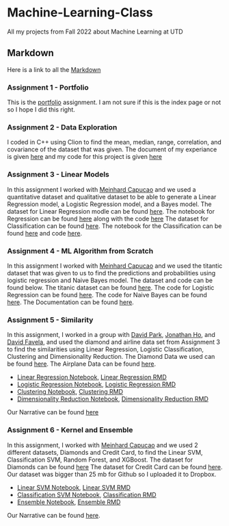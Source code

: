 # Machine-Learning-Class
All my projects from Fall 2022 about Machine Learning at UTD

## Markdown
Here is a link to all the [Markdown](https://www.markdownguide.org/cheat-sheet/)

### Assignment 1 - Portfolio
This is the [portfolio](https://github.com/Khang-Thai1/Machine-Learning-Class/blob/bc78af1328941461c93704b88d8313040bd9bed7/Overview%20of%20ML.pdf) assignment. I am not sure if this is the index page or not so I hope I did this right.

### Assignment 2 - Data Exploration
I coded in C++ using Clion to find the mean, median, range, correlation, and covariance of the dataset that was given. The document of my experiance is given [here](https://github.com/Khang-Thai1/Machine-Learning-Class/blob/main/Assignment%202.pdf) and my code for this project is given [here](https://github.com/Khang-Thai1/Machine-Learning-Class/blob/main/main.cpp)

### Assignment 3 - Linear Models
In this assignment I worked with [Meinhard Capucao](https://github.com/meintgl) and we used a quantitative dataset and qualitative dataset to be able to generate a Linear Regression model, a Logistic Regression model, and a Bayes model. 
The dataset for Linear Regression modle can be found [here](https://github.com/Khang-Thai1/Machine-Learning-Class/blob/main/diamonds.csv). The notebook for Regression can be found [here](https://github.com/Khang-Thai1/Machine-Learning-Class/blob/main/Regression.pdf) along with the code [here](https://github.com/Khang-Thai1/Machine-Learning-Class/blob/main/Regression.Rmd)
The dataset for Classification can be found [here](https://github.com/Khang-Thai1/Machine-Learning-Class/blob/main/Invistico_Airline.csv). The notebook for the Classification can be found [here](https://github.com/Khang-Thai1/Machine-Learning-Class/blob/main/Classification.pdf) and code [here](https://github.com/Khang-Thai1/Machine-Learning-Class/blob/main/Classification.Rmd).

### Assignment 4 - ML Algorithm from Scratch
In this assignment I worked with [Meinhard Capucao](https://github.com/meintgl) and we used the titantic dataset that was given to us to find the predictions and probabilities using logistic regression and Naive Bayes model. The dataset and code can be found below.
The titanic dataset can be found [here](https://github.com/Khang-Thai1/Machine-Learning-Class/blob/main/titanic_project.csv).
The code for Logistic Regression can be found [here](https://github.com/Khang-Thai1/Machine-Learning-Class/blob/main/logisticRegression.cpp).
The code for Naive Bayes can be found [here](https://github.com/Khang-Thai1/Machine-Learning-Class/blob/main/naiveBayes.cpp).
The Documentation can be found [here](https://github.com/Khang-Thai1/Machine-Learning-Class/blob/main/ML_Algorithms_from_Scratch.pdf).

### Assignment 5 - Similarity 
In this assignment, I worked in a group with [David Park](https://github.com/d-park7), [Jonathan Ho](https://github.com/JHoGit1), and [David Favela](https://github.com/DavidFavela), and used the diamond and airline data set from Assignment 3 to find the similarities using Linear Regression, Logistic Classification, Clustering and Dimensionality Reduction.
The Diamond Data we used can be found [here](https://github.com/Khang-Thai1/Machine-Learning-Class/blob/main/diamonds.csv).
The Airplane Data can be found [here](https://github.com/Khang-Thai1/Machine-Learning-Class/blob/main/Invistico_Airline.csv).
- [Linear Regression Notebook](https://github.com/Khang-Thai1/Machine-Learning-Class/blob/main/Linear%20Regression.pdf), [Linear Regression RMD](https://github.com/Khang-Thai1/Machine-Learning-Class/blob/main/Assignment_4_Linear_Regression.Rmd)
- [Logistic Regression Notebook](https://github.com/Khang-Thai1/Machine-Learning-Class/blob/main/Logistic%20Regression.pdf), [Logistic Regression RMD](https://github.com/Khang-Thai1/Machine-Learning-Class/blob/main/Assignment_4_Logistic_Regression.Rmd)
- [Clustering Notebook](https://github.com/Khang-Thai1/Machine-Learning-Class/blob/main/Clustering.pdf), [Clustering RMD](https://github.com/Khang-Thai1/Machine-Learning-Class/blob/main/Assignment_4_Clustering.Rmd)
- [Dimensionality Reduction Notebook](https://github.com/Khang-Thai1/Machine-Learning-Class/blob/main/Dimensionality%20Reduction.pdf), [Dimensionality Reduction RMD](https://github.com/Khang-Thai1/Machine-Learning-Class/blob/main/Assignment_4_Dimensionality_Reduction.Rmd)

Our Narrative can be found [here](https://github.com/Khang-Thai1/Machine-Learning-Class/blob/main/Narrative.pdf)

### Assignment 6 - Kernel and Ensemble
In this assignment, I worked with [Meinhard Capucao](https://github.com/meintgl) and we used 2 different datasets, Diamonds and Credit Card, to find the Linear SVM, Classification SVM, Random Forest, and XGBoost. 
The dataset for Diamonds can be found [here](https://github.com/Khang-Thai1/Machine-Learning-Class/blob/main/diamonds.csv)
The dataset for Credit Card can be found [here](https://www.dropbox.com/home?preview=creditcard.csv). Our dataset was bigger than 25 mb for Github so I uploaded it to Dropbox.
- [Linear SVM Notebook](https://github.com/Khang-Thai1/Machine-Learning-Class/blob/main/Assignment%206/SVM%20Regression.pdf), [Linear SVM RMD](https://github.com/Khang-Thai1/Machine-Learning-Class/blob/main/Assignment%206/Assignment6.Rmd)
- [Classification SVM Notebook](https://github.com/Khang-Thai1/Machine-Learning-Class/blob/main/Assignment%206/svm_classification.pdf), [Classification RMD](https://github.com/Khang-Thai1/Machine-Learning-Class/blob/main/Assignment%206/svm_classification.Rmd)
- [Ensemble Notebook](https://github.com/Khang-Thai1/Machine-Learning-Class/blob/main/Assignment%206/ensemble.pdf), [Ensemble RMD](https://github.com/Khang-Thai1/Machine-Learning-Class/blob/main/Assignment%206/ensemble.Rmd)

Our Narrative can be found [here](https://github.com/Khang-Thai1/Machine-Learning-Class/blob/main/Assignment%206/SVM%20and%20Ensemble%20Analysis%20(1).pdf).
